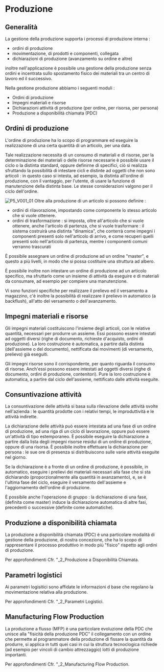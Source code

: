 # Produzione
## Generalità
La gestione della produzione supporta i processi di produzione interna : 

- ordini di produzione
- movimentazione, di prodotti e componenti, collegata
- dichiarazioni di produzione (avanzamento su ordine e altre)

inoltre nell'applicazione è possibile una gestione della produzione senza ordini e incentrata sullo spostamento fisico dei materiali tra un centro di lavoro ed il successivo.

Nella gestione produzione abbiamo i seguenti moduli : 

- Ordini di produzione
- Impegni materiali e risorse
- Dichiarazioni attività di produzione (per ordine, per risorsa, per persona)
- Produzione a disponibilità chiamata (PDC)

## Ordini di produzione
L'ordine di produzione ha lo scopo di programmare ed eseguire la realizzazione di una certa quantità di un  articolo, per una data.

Tale realizzazione necessita di un consumo di materiali e di risorse, per la determinazione dei materiali o delle risorse necessarie è possibile usare il ciclo o la distinta standard,
oppure definirne di specifici, ciò si realizza sfruttando la possibilità di intestare cicli e distinte ad oggetti che non sono articoli :  in questo caso si intesta, ad esempio,
la distinta all'ordine di produzione, con il vantaggio, per l'utente, di usare la funzione di manutenzione della distinta base.
Le stesse considerazioni valgono per il ciclo dell'ordine.

![P5_V001_01](http://localhost:3000/immagini/MBDOC_VIS-P5_001/P5_V001_01.png)
Oltre alla produzione di un articolo si possono definire : 

- ordini di rilavorazione, impostando come componente lo stesso articolo che si vuole ottenere.
- ordini di trasformazione :  si imposta, oltre all'articolo che si vuole ottenere, anche l'articolo di partenza, che si vuole trasformare :  il sistema costruirà una distinta "dinamica", che conterrà come impegni i componenti presenti solo nell'articolo di arrivo, e come recuperi quelli presenti solo nell'articolo di partenza, mentre i componenti comuni verranno trascurati


È possibile assegnare un ordine di produzione ad un ordine "master", e questo a più livelli, in modo che si possa costituire una struttura ad albero.

È possibile inoltre non intestare un ordine di produzione ad un articolo specifico, ma sfruttarlo come un insieme di attività da eseguire e di materiali da consumare, ad esempio per compiere una manutenzione.

Vi sono funzioni specifiche per realizzare il prelievo ed il versamento a magazzino, c'è inoltre la possibilità di realizzare il prelievo in automatico (a backflush), all'atto del versamento o dell'avanzamento.

## Impegni materiali e risorse
Gli impegni materiali costituiscono l'insieme degli articoli, con le relative quantità, necessari per produrre un assieme. Essi possono essere intestati ad oggetti diversi (righe di documento, richieste d'acquisto, ordini di produzione).
La loro costruzione è automatica, a partire dalla distinta (dell'assieme o del documento), nettificata dai movimenti (di versamento, prelievo) già eseguiti.

Gli impegni risorse sono il corrispondente, per quanto riguarda il consumo di risorse. Anch'essi possono essere intestati ad oggetti diversi (righe di documento, ordini di produzione, contenitori).
Pure la loro costruzione è automatica, a partire dal ciclo dell'assieme, nettificato dalle attività eseguite.

## Consuntivazione attività
La consuntivazione delle attività si basa sulla rilevazione delle attività svolte nell'azienda :  le quantità prodotte con i relativi tempi, le improduttività e le attività indirette.

La dichiarazione delle attività può essere intestata ad una fase di un ordine di produzione, ad una riga di un ciclo di lavorazione, oppure può essere un'attività di tipo estemporaneo.
È possibile eseguire la dichiarazione a partire dalla lista degli impegni risorse residui di un ordine di produzione, oppure di una risorsa.
È possibile inoltre effettuare la dichiarazione per persona :  le sue ore di presenza si distribuiscono sulle varie attività eseguite nel giorno.

Se la dichiarazione è a fronte di un ordine di produzione, è possibile, in automatico, eseguire i prelievi dei materiali necessari alla fase che si sta dichiarando (proporzionalmente alla quantità in avanzamento), e, se è l'ultima fase del ciclo, eseguire il versamento dell'assieme e l'aggiornamento dell'ordine di produzione.

È possibile anche l'operazione di gruppo :  la dichiarazione di una fase, (definita come master) induce la dichiarazione automatica di altre fasi, precedenti o successive (definite come automatiche).

## Produzione a disponibilità chiamata
La produzione a disponibilità chiamata (PDC) è una particolare modalità di gestione della produzione, di nostra concezione, che ha lo scopo di rappresentare il processo produttivo in modo più "fisico" rispetto agli ordini di produzione.

Per approfondimenti Cfr. "_2_Produzione a Disponibilità Chiamata.

## Parametri logistici
Ai parametri logisitici sono affidate le informazioni d base che regolano la movimentazione relativa alla produzione.

Per approfondimenti Cfr. "_2_Parametri Logistici.

## Manufacturing Flow Production
La produzione a flusso (MFP) è una particolare evoluzione della PDC che unisce alla "fisicità della produzione PDC" il collegamento con un ordine che permette al programmatore della produzione di fissare la quantità da produrre, si applica in tutti quei casi in cui la struttura tecnoclogica richiede (ad esempio per vincoli di cambio attrezzaggio) lotti di produzione importanti.

Per approfondimenti Cfr. "_2_Manufacturing Flow Production.
